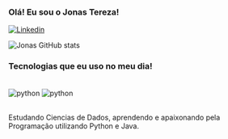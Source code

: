 ### Olá! Eu sou o Jonas Tereza!

[![Linkedin](https://img.shields.io/badge/LinkedIn-0077B5?style=for-the-badge&logo=linkedin&logoColor=white)](https://www.linkedin.com/in/jonas-donizeti-tereza-380553148)

![Jonas GitHub stats](https://github-readme-stats.vercel.app/api?username=JonasCienciaDados&show_icons=true&theme=highcontrast)

### Tecnologias que eu uso no meu dia!

<div style="display: inline_block"><br/>
    <img align="center" alt="python" src="https://img.shields.io/badge/Python-3776AB?style=for-the-badge&logo=python&logoColor=white" />
<img align="center" alt="python" src="https://img.shields.io/badge/Java-ED8B00?style=for-the-badge&logo=openjdk&logoColor=white" />
</div><br/>

Estudando Ciencias de Dados, aprendendo e apaixonando pela Programação utilizando Python e Java.
